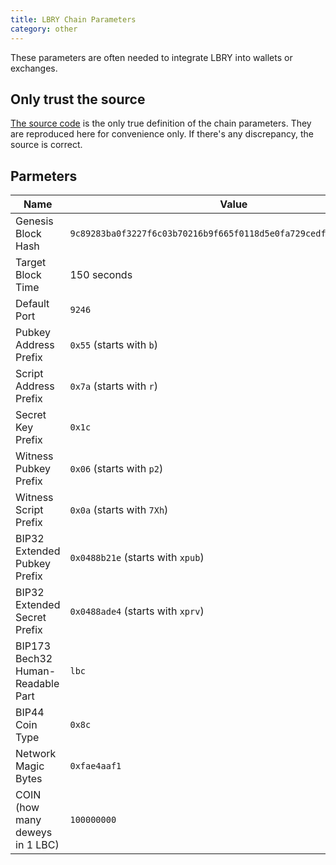 ```yaml
---
title: LBRY Chain Parameters
category: other
---
```


These parameters are often needed to integrate LBRY into wallets or exchanges.

## Only trust the source

[The source code](https://github.com/lbryio/lbrycrd/blob/v0.17.3.2/src/chainparams.cpp) is the only true definition of the chain parameters. 
They are reproduced here for convenience only. If there's any discrepancy, the source is correct. 

## Parmeters

| Name      | Value |
| ----------- | ----------- |
| Genesis Block Hash                | `9c89283ba0f3227f6c03b70216b9f665f0118d5e0fa729cedf4fb34d6a34f463` |
| Target Block Time                 | 150 seconds |
| Default Port                      | `9246` |
| Pubkey Address Prefix             | `0x55` (starts with `b`) |
| Script Address Prefix             | `0x7a` (starts with `r`) |
| Secret Key Prefix                 | `0x1c` |
| Witness Pubkey Prefix             | `0x06` (starts with `p2`) |
| Witness Script Prefix             | `0x0a` (starts with `7Xh`) |
| BIP32 Extended Pubkey Prefix      | `0x0488b21e` (starts with `xpub`) |
| BIP32 Extended Secret Prefix      | `0x0488ade4` (starts with `xprv`) |
| BIP173 Bech32 Human-Readable Part | `lbc` |
| BIP44 Coin Type                   | `0x8c` |
| Network Magic Bytes               | `0xfae4aaf1` |
| COIN (how many deweys in 1 LBC)   | `100000000` |
